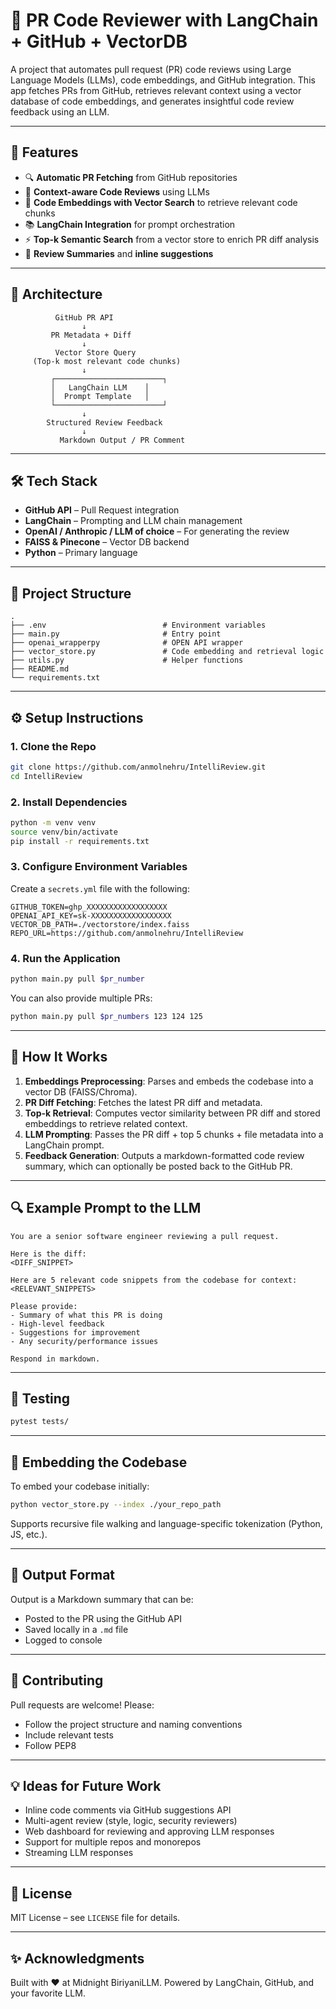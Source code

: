 # 🤖 PR Code Reviewer with LangChain + GitHub + VectorDB

A  project that automates pull request (PR) code reviews using Large Language Models (LLMs), code embeddings, and GitHub integration. This app fetches PRs from GitHub, retrieves relevant context using a vector database of code embeddings, and generates insightful code review feedback using an LLM.

---

## 🚀 Features
* 🔍 **Automatic PR Fetching** from GitHub repositories
* 🧠 **Context-aware Code Reviews** using LLMs
* 🦮 **Code Embeddings with Vector Search** to retrieve relevant code chunks
* 📚 **LangChain Integration** for prompt orchestration
* ⚡ **Top-k Semantic Search** from a vector store to enrich PR diff analysis
* 📘 **Review Summaries** and **inline suggestions**

---

## 🧱 Architecture

```
          GitHub PR API
                ↓
         PR Metadata + Diff
                ↓
          Vector Store Query
     (Top-k most relevant code chunks)
                ↓
         ┌────────────────────────┐
         │   LangChain LLM    │
         │  Prompt Template   │
         └────────────────────────┘
                ↓
        Structured Review Feedback
                ↓
           Markdown Output / PR Comment
```

---

## 🛠️ Tech Stack

* **GitHub API** – Pull Request integration
* **LangChain** – Prompting and LLM chain management
* **OpenAI / Anthropic / LLM of choice** – For generating the review
* **FAISS & Pinecone** – Vector DB backend
* **Python** – Primary language

---

## 🏦 Project Structure

```
.
├── .env                          # Environment variables
├── main.py                       # Entry point
├── openai_wrapperpy              # OPEN API wrapper
├── vector_store.py               # Code embedding and retrieval logic
├── utils.py                      # Helper functions
├── README.md
└── requirements.txt
```
---

## ⚙️ Setup Instructions

### 1. Clone the Repo

```bash
git clone https://github.com/anmolnehru/IntelliReview.git
cd IntelliReview
```

### 2. Install Dependencies

```bash
python -m venv venv
source venv/bin/activate
pip install -r requirements.txt
```

### 3. Configure Environment Variables

Create a `secrets.yml` file with the following:

```env
GITHUB_TOKEN=ghp_XXXXXXXXXXXXXXXXXX
OPENAI_API_KEY=sk-XXXXXXXXXXXXXXXXXX
VECTOR_DB_PATH=./vectorstore/index.faiss
REPO_URL=https://github.com/anmolnehru/IntelliReview
```

### 4. Run the Application

```bash
python main.py pull $pr_number
```

You can also provide multiple PRs:

```bash
python main.py pull $pr_numbers 123 124 125
```

---

## 🧠 How It Works

1. **Embeddings Preprocessing**: Parses and embeds the codebase into a vector DB (FAISS/Chroma).
2. **PR Diff Fetching**: Fetches the latest PR diff and metadata.
3. **Top-k Retrieval**: Computes vector similarity between PR diff and stored embeddings to retrieve related context.
4. **LLM Prompting**: Passes the PR diff + top 5 chunks + file metadata into a LangChain prompt.
5. **Feedback Generation**: Outputs a markdown-formatted code review summary, which can optionally be posted back to the GitHub PR.

---

## 🔍 Example Prompt to the LLM

```text
You are a senior software engineer reviewing a pull request.

Here is the diff:
<DIFF_SNIPPET>

Here are 5 relevant code snippets from the codebase for context:
<RELEVANT_SNIPPETS>

Please provide:
- Summary of what this PR is doing
- High-level feedback
- Suggestions for improvement
- Any security/performance issues

Respond in markdown.
```

---

## 🧚️ Testing

```bash
pytest tests/
```

---

## 🧰 Embedding the Codebase

To embed your codebase initially:

```bash
python vector_store.py --index ./your_repo_path
```

Supports recursive file walking and language-specific tokenization (Python, JS, etc.).

---

## 📝 Output Format

Output is a Markdown summary that can be:

* Posted to the PR using the GitHub API
* Saved locally in a `.md` file
* Logged to console

---

## 🤝 Contributing

Pull requests are welcome! Please:

* Follow the project structure and naming conventions
* Include relevant tests
* Follow PEP8

---

## 💡 Ideas for Future Work

* Inline code comments via GitHub suggestions API
* Multi-agent review (style, logic, security reviewers)
* Web dashboard for reviewing and approving LLM responses
* Support for multiple repos and monorepos
* Streaming LLM responses

---

## 📄 License

MIT License – see `LICENSE` file for details.

---

## ✨ Acknowledgments

Built with ❤️ at Midnight BiriyaniLLM. Powered by LangChain, GitHub, and your favorite LLM.
